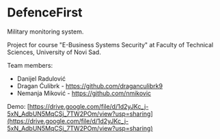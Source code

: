 # DefenceFirst

Military monitoring system.

Project for course "E-Business Systems Security" at Faculty of Technical Sciences, University of Novi Sad.

Team members:
- Danijel Radulović
- Dragan Ćulibrk - https://github.com/draganculibrk9
- Nemanja Miković - https://github.com/nmikovic

Demo: [https://drive.google.com/file/d/1d2yJKc_j-5xN_AdbUN5MqCSj_7TW2POm/view?usp=sharing](https://drive.google.com/file/d/1d2yJKc_j-5xN_AdbUN5MqCSj_7TW2POm/view?usp=sharing)
